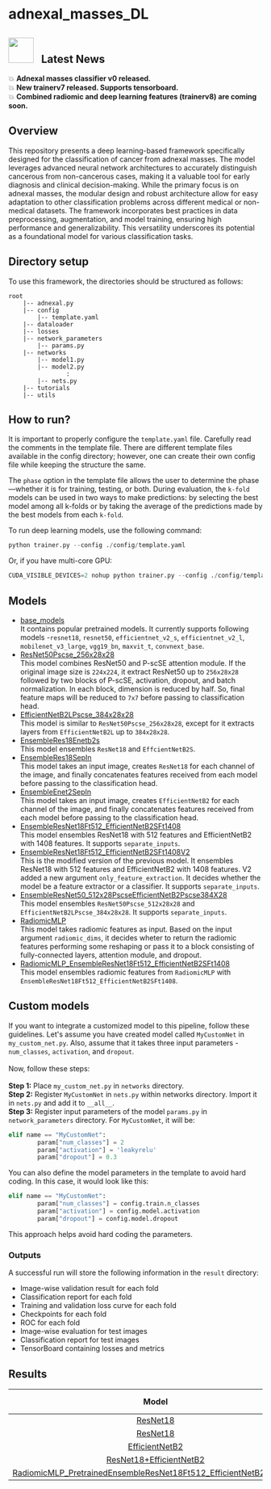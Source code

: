 # adnexal_masses_DL

## <img src="https://user-images.githubusercontent.com/74038190/213844263-a8897a51-32f4-4b3b-b5c2-e1528b89f6f3.png" width="50px" /> &nbsp; Latest News

:boom: **Adnexal masses classifier v0 released.** <br>
:boom: **New trainerv7 released. Supports tensorboard.** <br>
:boom: **Combined radiomic and deep learning features (trainerv8) are coming soon.** <br>

## Overview
This repository presents a deep learning-based framework specifically designed for the classification of cancer from adnexal masses. The model leverages advanced neural network architectures to accurately distinguish cancerous from non-cancerous cases, making it a valuable tool for early diagnosis and clinical decision-making. While the primary focus is on adnexal masses, the modular design and robust architecture allow for easy adaptation to other classification problems across different medical or non-medical datasets. The framework incorporates best practices in data preprocessing, augmentation, and model training, ensuring high performance and generalizability. This versatility underscores its potential as a foundational model for various classification tasks.

## Directory setup
To use this framework, the directories should be structured as follows:
```
root 
    |-- adnexal.py 
    |-- config 
        |-- template.yaml 
    |-- dataloader
    |-- losses
    |-- network_parameters
        |-- params.py
    |-- networks 
        |-- model1.py
        |-- model2.py
                :
        |-- nets.py
    |-- tutorials
    |-- utils
```
## How to run?
It is important to properly configure the `template.yaml` file. Carefully read the comments in the template file. There are different template files available in the config directory; however, one can create their own config file while keeping the structure the same. <br>

The `phase` option in the template file allows the user to determine the phase—whether it is for training, testing, or both. During evaluation, the `k-fold` models can be used in two ways to make predictions: by selecting the best model among all k-folds or  by taking the average of the predictions made by the best models from each `k-fold`. <br>

To run deep learning models, use the following command:
```python
python trainer.py --config ./config/template.yaml
```
Or, if you have multi-core GPU:<br>
```python
CUDA_VISIBLE_DEVICES=2 nohup python trainer.py --config ./config/template.yaml >log_train.log &
```


## Models
* [base_models](https://gitlab.mayo.edu/kline-lab/adnexal_masses_dl/-/blob/main/networks/base_models_collection.py?ref_type=heads) <br> It contains popular pretrained models. It currently supports following models -`resnet18`, `resnet50`, `efficientnet_v2_s`, `efficientnet_v2_l`, `mobilenet_v3_large`, `vgg19_bn`, `maxvit_t`, `convnext_base`.
* [ResNet50Pscse_256x28x28](https://gitlab.mayo.edu/kline-lab/adnexal_masses_dl/-/blob/main/networks/res50pscse_256x28x28.py?ref_type=heads) <br> This model combines ResNet50 and P-scSE attention module. If the original image size is `224x224`, it extract ResNet50 up to `256x28x28` followed by two blocks of P-scSE, activation, dropout, and batch normalization. In each block, dimension is reduced by half. So, final feature maps will be reduced to `7x7` before passing to classification head. 
* [EfficientNetB2LPscse_384x28x28](https://gitlab.mayo.edu/kline-lab/adnexal_masses_dl/-/blob/main/networks/enetb2lpscse_384x28x28.py?ref_type=heads) <br> This model is similar to `ResNet50Pscse_256x28x28`, except for it extracts layers from `EfficientNetB2L` up to `384x28x28`.
* [EnsembleRes18Enetb2s](https://gitlab.mayo.edu/kline-lab/adnexal_masses_dl/-/blob/main/networks/ensemble_res18_enetb2s.py?ref_type=heads) <br> This model ensembles `ResNet18` and `EffcientNetB2S`. 
* [EnsembleRes18SepIn](https://gitlab.mayo.edu/kline-lab/adnexal_masses_dl/-/blob/main/networks/ensemble_res18_sep_input.py?ref_type=heads) <br> This model takes an input image, creates `ResNet18` for each channel of the image, and finally concatenates features received from each model before passing to the classification head. 
* [EnsembleEnet2SepIn](https://gitlab.mayo.edu/kline-lab/adnexal_masses_dl/-/blob/main/networks/ensemble_enet2_sep_input.py?ref_type=heads) <br> This model takes an input image, creates `EfficientNetB2` for each channel of the image, and finally concatenates features received from each model before passing to the classification head. 
* [EnsembleResNet18Ft512_EfficientNetB2SFt1408](https://gitlab.mayo.edu/kline-lab/adnexal_masses_dl/-/blob/main/networks/ensemble_type1.py?ref_type=heads) <br> This model ensembles ResNet18 with 512 features and EfficientNetB2 with 1408 features. It supports `separate_inputs`.
* [EnsembleResNet18Ft512_EfficientNetB2SFt1408V2](https://gitlab.mayo.edu/kline-lab/adnexal_masses_dl/-/blob/main/networks/ensemble_type1.py?ref_type=heads) <br> This is the modified version of the previous model. It ensembles ResNet18 with 512 features and EfficientNetB2 with 1408 features. V2 added a new argument `only_feature_extraction`. It decides whether the model be a feature extractor or a classifier. It supports `separate_inputs`.
* [EnsembleResNet50_512x28PscseEfficientNetB2Pscse384X28](https://gitlab.mayo.edu/kline-lab/adnexal_masses_dl/-/blob/main/networks/ensemble_type1.py?ref_type=heads) <br> This model ensembles `ResNet50Pscse_512x28x28` and `EfficientNetB2LPscse_384x28x28`. It supports `separate_inputs`.
* [RadiomicMLP](https://gitlab.mayo.edu/kline-lab/adnexal_masses_dl/-/blob/main/networks/radiomic_nets.py?ref_type=heads) <br> This model takes radiomic features as input. Based on the input argument `radiomic_dims`, it decides wheter to return the radiomic features performing some reshaping or pass it to a block consisting of fully-connected layers, attention module, and dropout. 
* [RadiomicMLP_EnsembleResNet18Ft512_EfficientNetB2SFt1408](https://gitlab.mayo.edu/kline-lab/adnexal_masses_dl/-/blob/main/networks/ensemble_radiomics.py?ref_type=heads) <br> This model ensembles radiomic features from `RadiomicMLP` with `EnsembleResNet18Ft512_EfficientNetB2SFt1408`. 

## Custom models
If you want to integrate a customized model to this pipeline, follow these guidelines. Let's assume you have created model called `MyCustomNet` in `my_custom_net.py`. Also, assume that it takes three input parameters - `num_classes`, `activation`, and `dropout`. <br><br> 
Now, follow these steps: <br><br>
**Step 1:** Place `my_custom_net.py` in `networks` directory. <br>
**Step 2:** Register `MyCustomNet` in `nets.py` within networks directory. Import it in `nets.py` and add it to `__all__`. <br>
**Step 3:** Register input parameters of the model `params.py` in `network_parameters` directory. For `MyCustomNet`, it will be: 
```python
elif name == "MyCustomNet":
        param["num_classes"] = 2
        param["activation"] = 'leakyrelu'
        param["dropout"] = 0.3
```
You can also define the model parameters in the template to avoid hard coding. In this case, it would look like this:

```python
elif name == "MyCustomNet":
        param["num_classes"] = config.train.n_classes
        param["activation"] = config.model.activation
        param["dropout"] = config.model.dropout
```
This approach helps avoid hard coding the parameters.

### Outputs
A successful run will store the following information in the `result` directory: <br>
* Image-wise validation result for each fold
* Classification report for each fold
* Training and validation loss curve for each fold
* Checkpoints for each fold
* ROC for each fold
* Image-wise evaluation for test images
* Classification report for test images
* TensorBoard containing losses and metrics

## Results

| Model | AD | Fluid | Solid | Doppler | Accuracy | Precision | Recall | F1-score | AUC | Param (M)|
| :---: | :---: |  :---: |  :---: |  :---: | :---: |  :---: |  :---: |  :---: |  :---: |  :---: |
| [ResNet18](https://github.com/mrinal054/DeepRadX/blob/main/networks/base_models_collection.py#L22) | &check; | &cross; | &cross; | &cross; | 0.849 | 0.849 | 0.849 | 0.849 | 0.87 | - | 
| [ResNet18](https://github.com/mrinal054/DeepRadX/blob/main/networks/base_models_collection.py#L22) | &check; | &check; | &check; | &cross; | 0.872 | 0.872 | 0.872 | 0.872 | 0.93 | - |
| [EfficientNetB2](https://github.com/mrinal054/DeepRadX/blob/main/networks/base_models_collection.py#L54) | &check; | &cross; | &cross; | &cross; | 0.854 | 0.857 | 0.854 | 0.854 | 0.93 | - | 
| [ResNet18+EfficientNetB2](https://github.com/mrinal054/DeepRadX/blob/main/networks/ensemble_res18_enetb2s.py#L6) | &check; | &cross; | &cross; | &cross; | 0.86 | 0.86 | 0.86 | 0.86 | **0.94** | - | 
[RadiomicMLP_PretrainedEnsembleResNet18Ft512_EfficientNetB2SFt1408](https://github.com/mrinal054/DeepRadX/blob/main/networks/ensemble_radiomics.py#L29) | &check; | &check; | &check; | &cross; | **0.90** | **0.90** | **0.90** | **0.90** | **0.94** | - |
